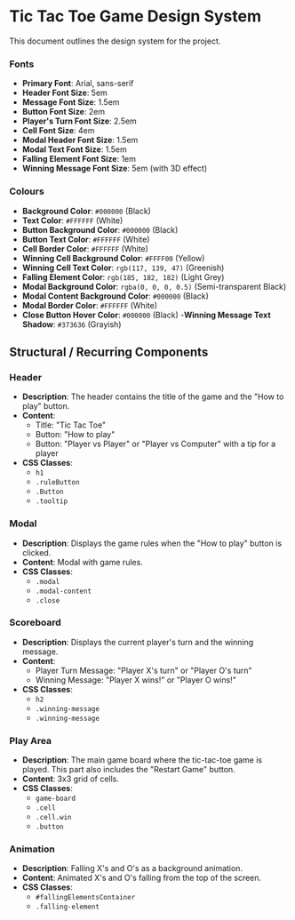 # Tic Tac Toe Game Design System

This document outlines the design system for the project.

### Fonts 
- **Primary Font**: Arial, sans-serif
- **Header Font Size**: 5em
- **Message Font Size**: 1.5em
- **Button Font Size**: 2em
- **Player's Turn Font Size**: 2.5em
- **Cell Font Size**: 4em
- **Modal Header Font Size**: 1.5em
- **Modal Text Font Size**: 1.5em
- **Falling Element Font Size**: 1em
- **Winning Message Font Size**: 5em (with 3D effect)

### Colours
- **Background Color**: `#000000` (Black)
- **Text Color**: `#FFFFFF` (White)
- **Button Background Color**: `#000000` (Black)
- **Button Text Color**: `#FFFFFF` (White)
- **Cell Border Color**: `#FFFFFF` (White)
- **Winning Cell Background Color**: `#FFFF00` (Yellow)
- **Winning Cell Text Color**: `rgb(117, 139, 47)` (Greenish)
- **Falling Element Color**: `rgb(185, 182, 182)` (Light Grey)
- **Modal Background Color**: `rgba(0, 0, 0, 0.5)` (Semi-transparent Black)
- **Modal Content Background Color**: `#000000` (Black)
- **Modal Border Color**: `#FFFFFF` (White)
- **Close Button Hover Color**: `#000000` (Black)
-**Winning Message Text Shadow**: `#373636` (Grayish) 

## Structural / Recurring Components

### Header
- **Description**: The header contains the title of the game and the "How to play" button.
- **Content**:
  - Title: "Tic Tac Toe"
  - Button: "How to play"
  - Button: "Player vs Player" or "Player vs Computer" with a tip for a player
- **CSS Classes**:
  - `h1`
  - `.ruleButton`
  - `.Button`
  - `.tooltip`


### Modal
- **Description**: Displays the game rules when the "How to play" button is clicked.
- **Content**: Modal with game rules.
- **CSS Classes**:
  - `.modal`
  - `.modal-content`
  - `.close`

### Scoreboard
- **Description**: Displays the current player's turn and the winning message.
- **Content**:
  - Player Turn Message: "Player X's turn" or "Player O's turn"
  - Winning Message: "Player X wins!" or "Player O wins!"
- **CSS Classes**:
  - `h2`
  - `.winning-message`
  - `.winning-message`

### Play Area
- **Description**: The main game board where the tic-tac-toe game is played. This part also includes the "Restart Game" button.
- **Content**: 3x3 grid of cells.
- **CSS Classes**:
  - `game-board`
  - `.cell`
  - `.cell.win`
  - `.button`

### Animation
- **Description**: Falling X's and O's as a background animation.
- **Content**: Animated X's and O's falling from the top of the screen.
- **CSS Classes**:
  - `#fallingElementsContainer`
  - `.falling-element`

